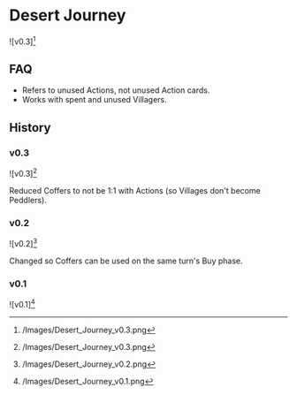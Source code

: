 # Desert Journey

![v0.3][^3]

## FAQ

- Refers to unused Actions, not unused Action cards.
- Works with spent and unused Villagers.

## History

### v0.3

![v0.3][^3]

Reduced Coffers to not be 1:1 with Actions (so Villages don't become Peddlers).

### v0.2

![v0.2][^2]

Changed so Coffers can be used on the same turn's Buy phase.

### v0.1

![v0.1][^1]

[^1]: /Images/Desert_Journey_v0.1.png
[^2]: /Images/Desert_Journey_v0.2.png
[^3]: /Images/Desert_Journey_v0.3.png
